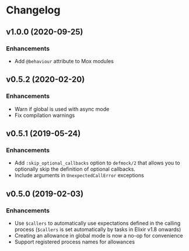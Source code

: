 # Changelog

## v1.0.0 (2020-09-25)

### Enhancements

  * Add `@behaviour` attribute to Mox modules

## v0.5.2 (2020-02-20)

### Enhancements

  * Warn if global is used with async mode
  * Fix compilation warnings

## v0.5.1 (2019-05-24)

### Enhancements

  * Add `:skip_optional_callbacks` option to `defmock/2` that allows you to optionally skip the definition of optional callbacks.
  * Include arguments in `UnexpectedCallError` exceptions

## v0.5.0 (2019-02-03)

### Enhancements

  * Use `$callers` to automatically use expectations defined in the calling process (`$callers` is set automatically by tasks in Elixir v1.8 onwards)
  * Creating an allowance in global mode is now a no-op for convenience
  * Support registered process names for allowances
